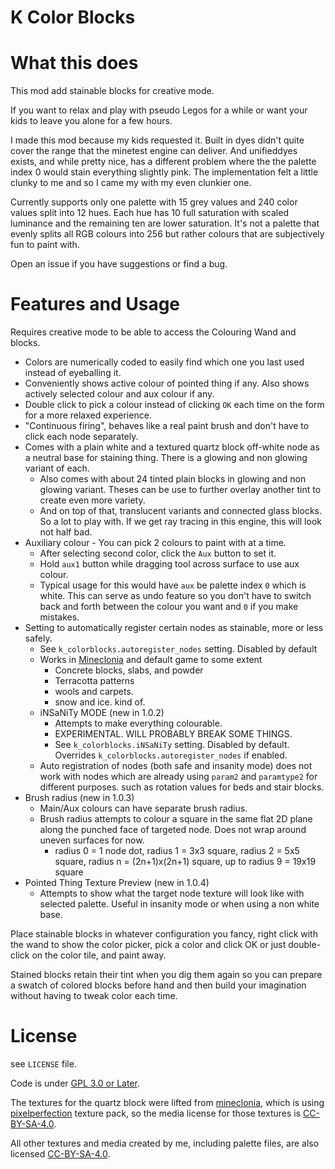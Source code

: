 K Color Blocks
==============
# What this does

This mod add stainable blocks for creative mode.

If you want to relax and play with pseudo Legos for a while or want your kids to leave you alone for a few hours.

I made this mod because my kids requested it. Built in dyes didn't quite cover the range that the minetest engine can deliver.
And unifieddyes exists, and while pretty nice, has a different problem where the the palette index 0 would stain everything slightly pink.
The implementation felt a little clunky to me and so I came my with my even clunkier one.

Currently supports only one palette with 15 grey values and 240 color values split into 12 hues. Each hue has 10 full saturation with scaled luminance and the remaining ten are lower saturation. It's not a palette that evenly splits all RGB colours into 256 but rather colours that are subjectively fun to paint with.

Open an issue if you have suggestions or find a bug.

# Features and Usage

Requires creative mode to be able to access the Colouring Wand and blocks.

 * Colors are numerically coded to easily find which one you last used instead of eyeballing it.
 * Conveniently shows active colour of pointed thing if any. Also shows actively selected colour and aux colour if any.
 * Double click to pick a colour instead of clicking `OK` each time on the form for a more relaxed experience.
 * "Continuous firing", behaves like a real paint brush and don't have to click each node separately. 
 * Comes with a plain white and a textured quartz block off-white node as a neutral base for staining thing. There is a glowing and non glowing variant of each.
    * Also comes with about 24 tinted plain blocks in glowing and non glowing variant. Theses can be use to further overlay another tint to create even more variety.
    * And on top of that, translucent variants and connected glass blocks. So a lot to play with. If we get ray tracing in this engine, this will look not half bad.
 * Auxiliary colour - You can pick 2 colours to paint with at a time.
    * After selecting second color, click the `Aux` button to set it.
    * Hold `aux1` button while dragging tool across surface to use aux colour.
    * Typical usage for this would have `aux` be palette index `0` which is white. This can serve as undo feature so you don't have to switch back and forth between the colour you want and `0` if you make mistakes.
 * Setting to automatically register certain nodes as stainable, more or less safely.
    * See `k_colorblocks.autoregister_nodes` setting. Disabled by default
    * Works in [Mineclonia](https://content.minetest.net/packages/ryvnf/mineclonia/) and default game to some extent
        * Concrete blocks, slabs, and powder
        * Terracotta patterns
        * wools and carpets.
        * snow and ice. kind of.
    * iNSaNiTy MODE (new in 1.0.2)
        * Attempts to make everything colourable.
        * EXPERIMENTAL. WILL PROBABLY BREAK SOME THINGS.
        * See `k_colorblocks.iNSaNiTy` setting. Disabled by default. Overrides `k_colorblocks.autoregister_nodes` if enabled.
    * Auto registration of nodes (both safe and insanity mode) does not work with nodes which are already using `param2` and `paramtype2` for different purposes. such as rotation values for beds and stair blocks.
 * Brush radius (new in 1.0.3)
    * Main/Aux colours can have separate brush radius.
    * Brush radius attempts to colour a square in the same flat 2D plane along the punched face of targeted node. Does not wrap around uneven surfaces for now.
        * radius 0 = 1 node dot, radius 1 = 3x3 square, radius 2 = 5x5 square, radius n = (2n+1)x(2n+1) square, up to radius 9 = 19x19 square
 * Pointed Thing Texture Preview (new in 1.0.4)
    * Attempts to show what the target node texture will look like with selected palette. Useful in insanity mode or when using a non white base.

Place stainable blocks in whatever configuration you fancy, right click with the wand to show the color picker, pick a color and click OK or just double-click on the color tile, and paint away.

Stained blocks retain their tint when you dig them again so you can prepare a swatch of colored blocks before hand and then build your imagination without having to tweak color each time.

# License

see `LICENSE` file.

Code is under [GPL 3.0 or Later](https://spdx.org/licenses/GPL-3.0-or-later.html).

The textures for the quartz block were lifted from [mineclonia](https://codeberg.org/mineclonia/mineclonia), which is using [pixelperfection](https://www.planetminecraft.com/texture_pack/131pixel-perfection/) texture pack, so the media license for those textures is [CC-BY-SA-4.0](http://creativecommons.org/licenses/by-sa/4.0/).

All other textures and media created by me, including palette files, are also licensed [CC-BY-SA-4.0](http://creativecommons.org/licenses/by-sa/4.0/).
